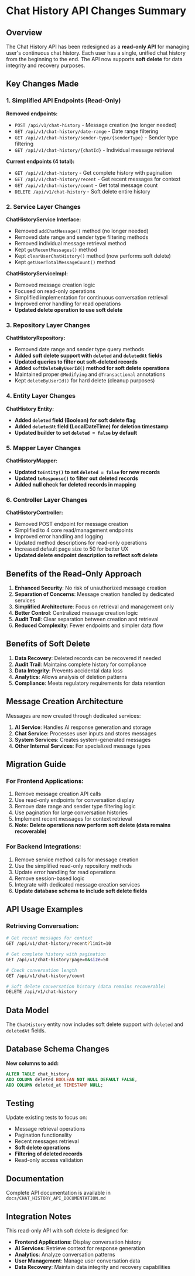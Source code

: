 # Chat History API Changes Summary

## Overview
The Chat History API has been redesigned as a **read-only API** for managing user's continuous chat history. Each user has a single, unified chat history from the beginning to the end. The API now supports **soft delete** for data integrity and recovery purposes.

## Key Changes Made

### 1. Simplified API Endpoints (Read-Only)

**Removed endpoints:**
- `POST /api/v1/chat-history` - Message creation (no longer needed)
- `GET /api/v1/chat-history/date-range` - Date range filtering
- `GET /api/v1/chat-history/sender-type/{senderType}` - Sender type filtering  
- `GET /api/v1/chat-history/{chatId}` - Individual message retrieval

**Current endpoints (4 total):**
- `GET /api/v1/chat-history` - Get complete history with pagination
- `GET /api/v1/chat-history/recent` - Get recent messages for context
- `GET /api/v1/chat-history/count` - Get total message count
- `DELETE /api/v1/chat-history` - Soft delete entire history

### 2. Service Layer Changes

**ChatHistoryService Interface:**
- Removed `addChatMessage()` method (no longer needed)
- Removed date range and sender type filtering methods
- Removed individual message retrieval method
- Kept `getRecentMessages()` method
- Kept `clearUserChatHistory()` method (now performs soft delete)
- Kept `getUserTotalMessageCount()` method

**ChatHistoryServiceImpl:**
- Removed message creation logic
- Focused on read-only operations
- Simplified implementation for continuous conversation retrieval
- Improved error handling for read operations
- **Updated delete operation to use soft delete**

### 3. Repository Layer Changes

**ChatHistoryRepository:**
- Removed date range and sender type query methods
- **Added soft delete support with `deleted` and `deletedAt` fields**
- **Updated queries to filter out soft-deleted records**
- **Added `softDeleteByUserId()` method for soft delete operations**
- Maintained proper `@Modifying` and `@Transactional` annotations
- Kept `deleteByUserId()` for hard delete (cleanup purposes)

### 4. Entity Layer Changes

**ChatHistory Entity:**
- **Added `deleted` field (Boolean) for soft delete flag**
- **Added `deletedAt` field (LocalDateTime) for deletion timestamp**
- **Updated builder to set `deleted = false` by default**

### 5. Mapper Layer Changes

**ChatHistoryMapper:**
- **Updated `toEntity()` to set `deleted = false` for new records**
- **Updated `toResponse()` to filter out deleted records**
- **Added null check for deleted records in mapping**

### 6. Controller Layer Changes

**ChatHistoryController:**
- Removed POST endpoint for message creation
- Simplified to 4 core read/management endpoints
- Improved error handling and logging
- Updated method descriptions for read-only operations
- Increased default page size to 50 for better UX
- **Updated delete endpoint description to reflect soft delete**

## Benefits of the Read-Only Approach

1. **Enhanced Security**: No risk of unauthorized message creation
2. **Separation of Concerns**: Message creation handled by dedicated services
3. **Simplified Architecture**: Focus on retrieval and management only
4. **Better Control**: Centralized message creation logic
5. **Audit Trail**: Clear separation between creation and retrieval
6. **Reduced Complexity**: Fewer endpoints and simpler data flow

## Benefits of Soft Delete

1. **Data Recovery**: Deleted records can be recovered if needed
2. **Audit Trail**: Maintains complete history for compliance
3. **Data Integrity**: Prevents accidental data loss
4. **Analytics**: Allows analysis of deletion patterns
5. **Compliance**: Meets regulatory requirements for data retention

## Message Creation Architecture

Messages are now created through dedicated services:

1. **AI Service**: Handles AI response generation and storage
2. **Chat Service**: Processes user inputs and stores messages
3. **System Services**: Creates system-generated messages
4. **Other Internal Services**: For specialized message types

## Migration Guide

### For Frontend Applications:
1. Remove message creation API calls
2. Use read-only endpoints for conversation display
3. Remove date range and sender type filtering logic
4. Use pagination for large conversation histories
5. Implement recent messages for context retrieval
6. **Note: Delete operations now perform soft delete (data remains recoverable)**

### For Backend Integrations:
1. Remove service method calls for message creation
2. Use the simplified read-only repository methods
3. Update error handling for read operations
4. Remove session-based logic
5. Integrate with dedicated message creation services
6. **Update database schema to include soft delete fields**

## API Usage Examples

### Retrieving Conversation:
```bash
# Get recent messages for context
GET /api/v1/chat-history/recent?limit=10

# Get complete history with pagination
GET /api/v1/chat-history?page=0&size=50

# Check conversation length
GET /api/v1/chat-history/count

# Soft delete conversation history (data remains recoverable)
DELETE /api/v1/chat-history
```

## Data Model
The `ChatHistory` entity now includes soft delete support with `deleted` and `deletedAt` fields.

## Database Schema Changes

**New columns to add:**
```sql
ALTER TABLE chat_history 
ADD COLUMN deleted BOOLEAN NOT NULL DEFAULT FALSE,
ADD COLUMN deleted_at TIMESTAMP NULL;
```

## Testing
Update existing tests to focus on:
- Message retrieval operations
- Pagination functionality
- Recent messages retrieval
- **Soft delete operations**
- **Filtering of deleted records**
- Read-only access validation

## Documentation
Complete API documentation is available in `docs/CHAT_HISTORY_API_DOCUMENTATION.md`

## Integration Notes

This read-only API with soft delete is designed for:
- **Frontend Applications**: Display conversation history
- **AI Services**: Retrieve context for response generation
- **Analytics**: Analyze conversation patterns
- **User Management**: Manage user conversation data
- **Data Recovery**: Maintain data integrity and recovery capabilities 